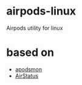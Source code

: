 # airpods-linux
Airpods utility for linux

# based on
- [apodsmon](https://github.com/slp/apodsmon)
- [AirStatus](https://github.com/delphiki/AirStatus)
